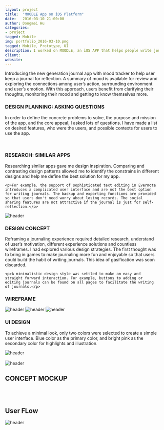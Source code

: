 ```yaml
---
layout: project
title:  "MOODLE App on iOS Platform"
date:   2016-03-10 21:00:00
author: Dongmei Hu
categories:
- project
tagged: Mobile
img: portfolio_2016-03-10.png
tagged: Mobile, Prototype, UI
description: I worked on MOODLE, an iOS APP that helps people write journal and keep track of their moods, mainly as a project to gain a better understanding of mobile app design and iOS design guidelines.
client: 
website: 
---
```


Introducing the new generation journal app with mood tracker to help user keep a journal for reflection. A summary of mood is available for review and exploring the connections among user’s action, surrounding environment and user’s emotion. With this approach, users benefit from clarifying their thoughts, monitoring their mood and getting to know themselves more. 

<div class = "heading-block">
	<h3> DESIGN PLANNING: ASKING QUESTIONS </h3>
</div>

<div class="topmargin-sm bottommargin">
	<p>In order to define the concrete problems to solve, the purpose and mission of the app, and the core appeal, I asked lots of questions. I have made a list on desired features, who were the users, and possible contexts for users to use the app.</p>
</div>

<div class="row bottommargin">
	<div class="img_row">
		<img class="col-xs-12 col-sm-4 col-md-4" src="{{ site.baseurl }}/assets/img/project/2016-03-10/question1.jpg" alt="" title="Listed All Contents"/>
		<img class="col-xs-12 col-sm-4 col-md-4" src="{{ site.baseurl }}/assets/img/project/2016-03-10/question2.jpg" alt="" title="Listed All Contents"/>
		<img class="col-xs-12 col-sm-4 col-md-4" src="{{ site.baseurl }}/assets/img/project/2016-03-10/question3.jpg" alt="" title="Listed All Contents"/>
	</div>
</div>


<div class = "heading-block">
	<h3> RESEARCH: SIMILAR APPS </h3>
</div>

<div class="topmargin-sm bottommargin">
	<p>Researching similar apps gave me design inspiration. Comparing and contrasting design patterns allowed me to identify the constrains in different designs and help me define the best solution for my app.</p>

	<p>For example, the support of sophisticated text editing in Evernote introduces a complicated user interface and are not the best option for writing journals. The backup and exporting functions are provided so that users don't need worry about losing records. The social sharing features are not attractive if the journal is just for self-reflection.</p>
</div>

<img class="center-img topmargin bottommargin-lg" src="{{ site.baseurl }}/assets/img/project/2016-03-10/research-app.jpg" alt="header" title="Research Similar APPs">


<div class = "heading-block">
	<h3> DESIGN CONCEPT </h3>
</div>

<div class="topmargin-sm bottommargin">
	<p>Reframing a journaling experience required detailed research, understand of user’s motivation, different experience solutions and countless wireframes. I had explored various design strategies. The first thought was to bring in games to make journaling more fun and enjoyable so that users could build the habit of writing journals. This idea of gasification was soon discarded. </p>

	<p>A minimalistic design style was settled to make an easy and straight forward interaction. For example, buttons to adding or editing journals can be found on all pages to facilitate the writing of journals.</p>
</div>


<div class = "heading-block">
	<h3> WIREFRAME  </h3>
</div>

<div class="row bottommargin">
	<div class="img_row">
		<img class="center-img topmargin bottommargin-lg" src="{{ site.baseurl }}/assets/img/project/2016-03-10/sketch1.jpg" alt="header" title="Sketches for wireframing">
		<img class="center-img topmargin bottommargin-lg" src="{{ site.baseurl }}/assets/img/project/2016-03-10/sketch2.jpg" alt="header" title="Sketches for wireframing">
		<img class="center-img topmargin bottommargin-lg" src="{{ site.baseurl }}/assets/img/project/2016-03-10/sketch3.jpg" alt="header" title="Sketches for wireframing">
	</div>
</div>



<div class = "heading-block">
	<h3> UI DESIGN </h3>
</div>

<div class="topmargin-sm bottommargin">
	<p>To achieve a minimal look, only two colors were selected to create a simple user interface. Blue color as the primary color, and bright pink as the secondary color for highlights and illustration.</p>
</div>

<img class="center-img topmargin bottommargin-lg" src="{{ site.baseurl }}/assets/img/project/2016-03-10/Color-scheme.jpg" alt="header" title="Color Scheme">

<div class="row bottommargin">
	<div class="img_row">
		<img class="col-xs-12 col-sm-6 col-md-6" src="{{ site.baseurl }}/assets/img/project/2016-03-10/logo1.jpg" alt="" title="Logo sketches"/>
		<img class="col-xs-12 col-sm-6 col-md-6" src="{{ site.baseurl }}/assets/img/project/2016-03-10/logo2.jpg" alt="" title="Logo sketches"/>
	</div>
</div>
<img class="center-img topmargin bottommargin-lg" src="{{ site.baseurl }}/assets/img/project/2016-03-10/Logo-design.jpg" alt="header" title="Logo Design">


<h2> CONCEPT MOCKUP </h2>
<div class="row bottommargin">
	<div class="img_row">
		<img class="col-xs-12 col-sm-4 col-md-4" src="{{ site.baseurl }}/assets/img/project/2016-03-10/Launch.jpg" alt="" title="Concept Mockups"/>
		<img class="col-xs-12 col-sm-4 col-md-4" src="{{ site.baseurl }}/assets/img/project/2016-03-10/Login-UI.jpg" alt="" title="Concept Mockups"/>
		<img class="col-xs-12 col-sm-4 col-md-4" src="{{ site.baseurl }}/assets/img/project/2016-03-10/Timeline.jpg" alt="" title="Concept Mockups"/>
	</div>
</div>

<div class="row bottommargin">
	<div class="img_row">
		<img class="col-xs-12 col-sm-4 col-md-4" src="{{ site.baseurl }}/assets/img/project/2016-03-10/View-Journal.jpg" alt="" title="Concept Mockups"/>
		<img class="col-xs-12 col-sm-4 col-md-4" src="{{ site.baseurl }}/assets/img/project/2016-03-10/Menu.jpg" alt="" title="Concept Mockups"/>
		<img class="col-xs-12 col-sm-4 col-md-4" src="{{ site.baseurl }}/assets/img/project/2016-03-10/Mood-Statistics-Mood.jpg" alt="" title="Concept Mockups"/>
	</div>
</div>

<h2> User FLow </h2>
<img class="center-img topmargin bottommargin-lg" src="{{ site.baseurl }}/assets/img/project/2016-03-10/User-Flow.jpg" alt="header" title="User Flow">


